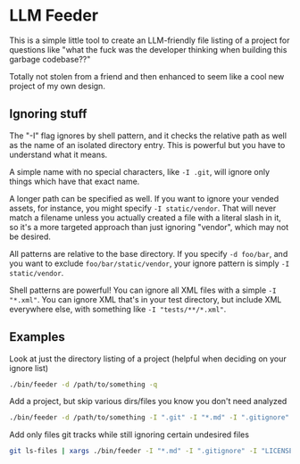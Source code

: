 # LLM Feeder

This is a simple little tool to create an LLM-friendly file listing of a
project for questions like "what the fuck was the developer thinking when
building this garbage codebase??"

Totally not stolen from a friend and then enhanced to seem like a cool new
project of my own design.

## Ignoring stuff

The "-I" flag ignores by shell pattern, and it checks the relative path as well
as the name of an isolated directory entry. This is powerful but you have to
understand what it means.

A simple name with no special characters, like `-I .git`, will ignore only
things which have that exact name.

A longer path can be specified as well. If you want to ignore your vended
assets, for instance, you might specify `-I static/vendor`. That will never
match a filename unless you actually created a file with a literal slash in it,
so it's a more targeted approach than just ignoring "vendor", which may not be
desired.

All patterns are relative to the base directory. If you specify `-d foo/bar`,
and you want to exclude `foo/bar/static/vendor`, your ignore pattern is simply
`-I static/vendor`.

Shell patterns are powerful! You can ignore all XML files with a simple `-I
"*.xml"`. You can ignore XML that's in your test directory, but include XML
everywhere else, with something like `-I "tests/**/*.xml"`.

## Examples

Look at just the directory listing of a project (helpful when deciding on your ignore list)

```bash
./bin/feeder -d /path/to/something -q
```

Add a project, but skip various dirs/files you know you don't need analyzed

```bash
./bin/feeder -d /path/to/something -I ".git" -I "*.md" -I ".gitignore" -I "LICENSE"
```

Add only files git tracks while still ignoring certain undesired files

```bash
git ls-files | xargs ./bin/feeder -I "*.md" -I ".gitignore" -I "LICENSE"
```
